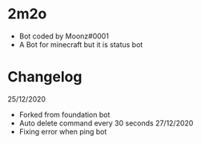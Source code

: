# 2m2o
- Bot coded by Moonz#0001
- A Bot for minecraft but it is status bot

# Changelog
25/12/2020
- Forked from foundation bot
- Auto delete command every 30 seconds
27/12/2020
- Fixing error when ping bot
